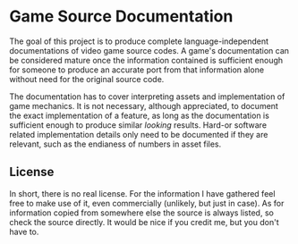 Game Source Documentation
=========================

The goal of this project is to produce complete language-independent
documentations of video game source codes. A game's documentation can be
considered mature once the information contained is sufficient enough for
someone to produce an accurate port from that information alone without need for
the original source code.

The documentation has to cover interpreting assets and implementation of game
mechanics. It is not necessary, although appreciated, to document the exact
implementation of a feature, as long as the documentation is sufficient enough
to produce similar *looking* results. Hard-or software related implementation
details only need to be documented if they are relevant, such as the endianess
of numbers in asset files.

License
-------

In short, there is no real license. For the information I have gathered feel
free to make use of it, even commercially (unlikely, but just in case). As for
information copied from somewhere else the source is always listed, so check the
source directly. It would be nice if you credit me, but you don't have to.
